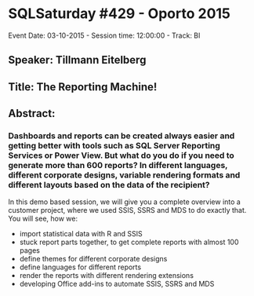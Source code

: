 # SQLSaturday #429 - Oporto 2015
Event Date: 03-10-2015 - Session time: 12:00:00 - Track: BI
## Speaker: Tillmann Eitelberg
## Title: The Reporting Machine!
## Abstract:
### Dashboards and reports can be created always easier and getting better with tools such as SQL Server Reporting Services or Power View. But what do you do if you need to generate more than 600 reports? In different languages, different corporate designs, variable rendering formats and different layouts based on the data of the recipient?

In this demo based session, we will give you a complete overview into a customer project, where we used SSIS, SSRS and MDS to do exactly that.
You will see, how we:

-	import statistical data with R and SSIS
-	stuck report parts together, to get complete reports with almost 100 pages
-	define themes for different corporate designs
-	define languages for different reports
-	render the reports with different rendering extensions
-	developing Office add-ins to automate SSIS, SSRS and MDS


